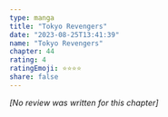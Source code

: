 ```yaml
---
type: manga
title: "Tokyo Revengers"
date: "2023-08-25T13:41:39"
name: "Tokyo Revengers"
chapter: 44
rating: 4
ratingEmoji: ⭐️⭐️⭐️⭐️
share: false
---
```


_[No review was written for this chapter]_
